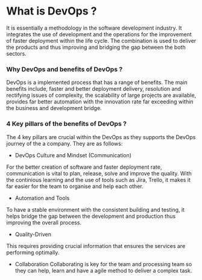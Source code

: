 <h1>What is DevOps ? </h1>

It is essentially a methodology in the software development industry.
It integrates the use of development and the operations for the improvement 
of faster deployment within the life cycle. The combination is used to deliver
the products and thus improving and bridging the gap between the both sectors.

<h3>Why DevOps and benefits of DevOps ? </h3>

DevOps is a implemented process that has a range of benefits. The main benefits include,
faster and better deployment delivery, resolution and rectifying issues of complexity, 
the scalability of large projects are available, provides far better automation with the innovation
rate far exceeding within the business and development bridge.


<h3>4 Key pillars of the benefits of DevOps ?</h3>

The 4 key pillars are crucial within the DevOps as they supports the DevOps journey of the a company.
They are as follows:

 - DevOps Culture and Mindset (Communication)

For the better creation of software and faster deployment rate, communication is vital to plan, release, solve 
and improve the quality. With the continious learning and the use of tools such as Jira, Trello, it makes it far easier
for the team to organise and help each other.

 - Automation and Tools

To have a stable environment with the consistent building and testing, it helps bridge the gap between the development and 
production thus improving the overall process. 

 - Quality-Driven

This requires providing crucial information that ensures the services are performing optimally.

 - Collaboration
Collaborating is key for the team and processing team so they can help, learn and have a agile method to deliver a complex task.

